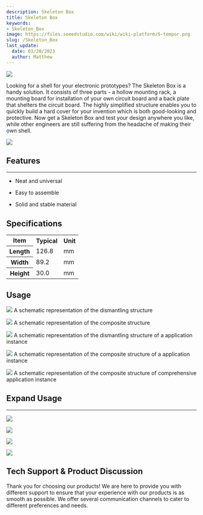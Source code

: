```yaml
---
description: Skeleton Box
title: Skeleton Box
keywords:
- Skeleton_Box
image: https://files.seeedstudio.com/wiki/wiki-platform/S-tempor.png
slug: /Skeleton_Box
last_update:
  date: 01/20/2023
  author: Matthew
---
```


![](https://files.seeedstudio.com/wiki/Skeleton_Box/img/Skeleton_box_01.jpg)

Looking for a shell for your electronic prototypes? The Skeleton Box is a handy solution. It consists of three parts - a hollow mounting rack, a mounting board for installation of your own circuit board and a back plate that shelters the circuit board. The highly simplified structure enables you to quickly build a hard cover for your invention which is both good-looking and protective. Now get a Skeleton Box and test your design anywhere you like, while other engineers are still suffering from the headache of making their own shell.

[![](https://files.seeedstudio.com/wiki/Seeed-WiKi/docs/images/300px-Get_One_Now_Banner-ragular.png)](https://www.seeedstudio.com/Skeleton-Box-p-1407.html)

##  Features
---
*   Neat and universal

*   Easy to assemble

*   Solid and stable material

##  Specifications

<table  cellspacing="0" width="80%">
<tr>
<th scope="col"> Item
</th>
<th scope="col"> Typical
</th>
<th scope="col"> Unit
</th></tr>
<tr>
<th scope="row"> Length
</th>
<td> 126.8
</td>
<td> mm
</td></tr>
<tr>
<th scope="row"> Width
</th>
<td> 89.2
</td>
<td> mm
</td></tr>
<tr>
<th scope="row"> Height
</th>
<td> 30.0
</td>
<td> mm
</td></tr></table>

##   Usage

![](https://files.seeedstudio.com/wiki/Skeleton_Box/img/View_01.jpg)
A schematic representation of  the dismantling structure

![](https://files.seeedstudio.com/wiki/Skeleton_Box/img/View_3.jpg)
A schematic representation of  the composite structure

![](https://files.seeedstudio.com/wiki/Skeleton_Box/img/View_02.jpg)
A schematic representation of  the dismantling structure of a application instance

![](https://files.seeedstudio.com/wiki/Skeleton_Box/img/View_4.jpg)
A schematic representation of  the composite structure of a application instance


![](https://files.seeedstudio.com/wiki/Skeleton_Box/img/View_5.jpg)
A schematic representation of  the composite structure of comprehensive application instance



##  Expand Usage
---
![](https://files.seeedstudio.com/wiki/Skeleton_Box/img/Skeleton_Box_1.jpg)

![](https://files.seeedstudio.com/wiki/Skeleton_Box/img/Skeleton_Box_2.jpg)

![](https://files.seeedstudio.com/wiki/Skeleton_Box/img/Skeleton_Box_3.jpg)

![](https://files.seeedstudio.com/wiki/Skeleton_Box/img/Skeleton_Box_4.jpg)

## Tech Support & Product Discussion

Thank you for choosing our products! We are here to provide you with different support to ensure that your experience with our products is as smooth as possible. We offer several communication channels to cater to different preferences and needs.

<div class="button_tech_support_container">
<a href="https://forum.seeedstudio.com/" class="button_forum"></a> 
<a href="https://www.seeedstudio.com/contacts" class="button_email"></a>
</div>

<div class="button_tech_support_container">
<a href="https://discord.gg/eWkprNDMU7" class="button_discord"></a> 
<a href="https://github.com/Seeed-Studio/wiki-documents/discussions/69" class="button_discussion"></a>
</div>